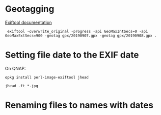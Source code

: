 # Geotagging

[Exiftool documentation](https://sno.phy.queensu.ca/~phil/exiftool/geotag.html)

```
 exiftool -overwrite_original -progress -api GeoMaxIntSecs=0 -api GeoMaxExtSecs=900 -geotag gpx/20190907.gpx -geotag gpx/20190908.gpx .
```

# Setting file date to the EXIF date

On QNAP:

```
opkg install perl-image-exiftool jhead

```

```
jhead -ft *.jpg
```

# Renaming files to names with dates
